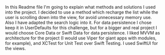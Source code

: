 In this Readme file I'm going to explain what methods and solutions I used into the project. I decided to use a method which recharge the list while the user is scrolling down into the view, for avoid unnecessary memory use. Also I have adapted the search logic into it. For data persistence I chose keep it in UserDefaults for this challenge, but for a bigger and real project I would choose Core Data or Swift Data for data persistence. I liked MVVM as architecture for the project (I would use Viper for giant apps with modules, for example), and XCTest for Unit Test over Swift Testing. I used SwiftUI for the views.
